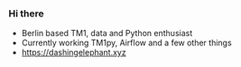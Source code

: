 ### Hi there

- Berlin based TM1, data and Python enthusiast
- Currently working TM1py, Airflow and a few other things
- https://dashingelephant.xyz
